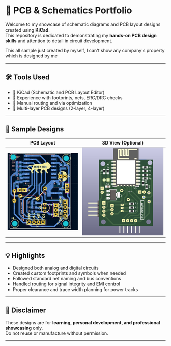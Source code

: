# 🧠 PCB & Schematics Portfolio

Welcome to my showcase of schematic diagrams and PCB layout designs created using **KiCad**.  
This repository is dedicated to demonstrating my **hands-on PCB design skills** and attention to detail in circuit development.

This all sample just created by myself, I can't show any company's property which is designed by me

---

## 🛠️ Tools Used

- 🧰 KiCad (Schematic and PCB Layout Editor)
- 🧮 Experience with footprints, nets, ERC/DRC checks
- 📏 Manual routing and via optimization
- 📐 Multi-layer PCB designs (2-layer, 4-layer)

---

## 📸 Sample Designs

| PCB Layout | 3D View (Optional) |
|-------------|---------------------|
| ![](Images/Layout_Wifi.png) | ![](Images/Wifi_3d_Back.png) |

---

## 💡 Highlights

- Designed both analog and digital circuits
- Created custom footprints and symbols when needed
- Followed standard net naming and bus conventions
- Handled routing for signal integrity and EMI control
- Proper clearance and trace width planning for power tracks

---

## 📜 Disclaimer

These designs are for **learning, personal development, and professional showcasing** only.  
Do not reuse or manufacture without permission.

---
